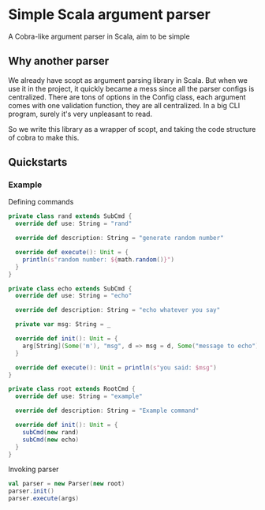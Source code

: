 Simple Scala argument parser
===

A Cobra-like argument parser in Scala, aim to be simple

## Why another parser
We already have scopt as argument parsing library in Scala. But when we use it in the project, 
it quickly became a mess since all the parser configs is centralized. 
There are tons of options in the Config class, each argument comes with one validation function, 
they are all centralized. In a big CLI program, surely it's very unpleasant to read. 

So we write this library as a wrapper of scopt, and taking the code structure of cobra to make this.
## Quickstarts

### Example

Defining commands
```scala
private class rand extends SubCmd {
  override def use: String = "rand"

  override def description: String = "generate random number"

  override def execute(): Unit = {
    println(s"random number: ${math.random()}")
  }
}

private class echo extends SubCmd {
  override def use: String = "echo"

  override def description: String = "echo whatever you say"

  private var msg: String = _

  override def init(): Unit = {
    arg[String](Some('m'), "msg", d => msg = d, Some("message to echo"))
  }

  override def execute(): Unit = println(s"you said: $msg")
}

private class root extends RootCmd {
  override def use: String = "example"

  override def description: String = "Example command"

  override def init(): Unit = {
    subCmd(new rand)
    subCmd(new echo)
  }
}

```

Invoking parser

```scala
val parser = new Parser(new root)
parser.init()
parser.execute(args)
```